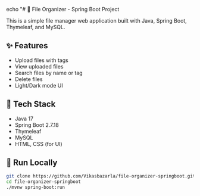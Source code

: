 echo "# 📁 File Organizer - Spring Boot Project

This is a simple file manager web application built with Java, Spring Boot, Thymeleaf, and MySQL.

## ✨ Features
- Upload files with tags
- View uploaded files
- Search files by name or tag
- Delete files
- Light/Dark mode UI

## 🧰 Tech Stack
- Java 17
- Spring Boot 2.7.18
- Thymeleaf
- MySQL
- HTML, CSS (for UI)

## 🚀 Run Locally
```bash
git clone https://github.com/Vikasbazarla/file-organizer-springboot.git
cd file-organizer-springboot
./mvnw spring-boot:run
